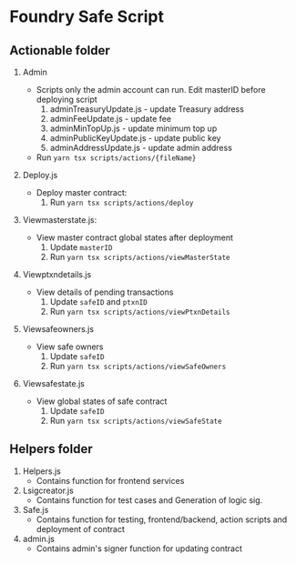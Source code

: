 # Foundry Safe Script

## Actionable folder

1. Admin

   - Scripts only the admin account can run. Edit masterID before deploying script
     1. adminTreasuryUpdate.js - update Treasury address
     2. adminFeeUpdate.js - update fee
     3. adminMinTopUp.js - update minimum top up
     4. adminPublicKeyUpdate.js - update public key
     5. adminAddressUpdate.js - update admin address
   - Run `yarn tsx scripts/actions/{fileName}`

2. Deploy.js

   - Deploy master contract:
     1. Run `yarn tsx scripts/actions/deploy`

3. Viewmasterstate.js:

   - View master contract global states after deployment
     1. Update `masterID`
     2. Run `yarn tsx scripts/actions/viewMasterState`

4. Viewptxndetails.js

   - View details of pending transactions
     1. Update `safeID` and `ptxnID`
     2. Run `yarn tsx scripts/actions/viewPtxnDetails`

5. Viewsafeowners.js

   - View safe owners
     1. Update `safeID`
     2. Run `yarn tsx scripts/actions/viewSafeOwners`

6. Viewsafestate.js
   - View global states of safe contract
     1. Update `safeID`
     2. Run `yarn tsx scripts/actions/viewSafeState`

## Helpers folder

1. Helpers.js
   - Contains function for frontend services
2. Lsigcreator.js
   - Contains function for test cases and Generation of logic sig.
3. Safe.js
   - Contains function for testing, frontend/backend, action scripts and deployment of contract
4. admin.js
   - Contains admin's signer function for updating contract
